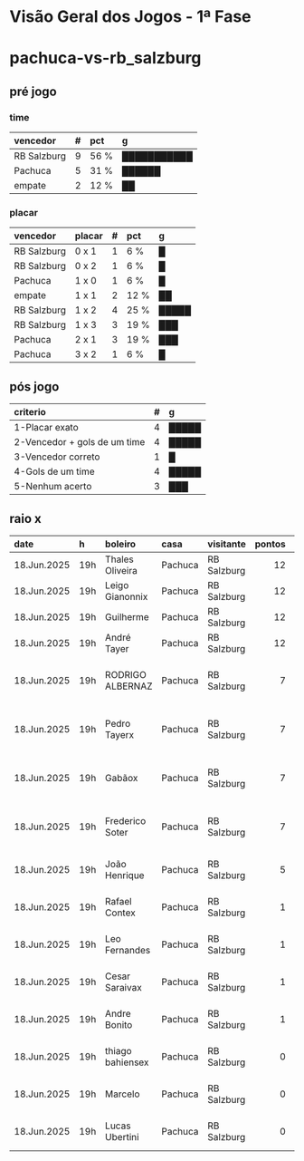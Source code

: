 # Visão Geral dos Jogos - 1ª Fase

# pachuca-vs-rb_salzburg

## pré jogo

### time

| vencedor    |   # | pct   | g           |
|:------------|----:|:------|:------------|
| RB Salzburg |   9 | 56 %  | ███████████ |
| Pachuca     |   5 | 31 %  | ██████      |
| empate      |   2 | 12 %  | ██          |

### placar

| vencedor    | placar   |   # | pct   | g     |
|:------------|:---------|----:|:------|:------|
| RB Salzburg | 0 x 1    |   1 | 6 %   | █     |
| RB Salzburg | 0 x 2    |   1 | 6 %   | █     |
| Pachuca     | 1 x 0    |   1 | 6 %   | █     |
| empate      | 1 x 1    |   2 | 12 %  | ██    |
| RB Salzburg | 1 x 2    |   4 | 25 %  | █████ |
| RB Salzburg | 1 x 3    |   3 | 19 %  | ███   |
| Pachuca     | 2 x 1    |   3 | 19 %  | ███   |
| Pachuca     | 3 x 2    |   1 | 6 %   | █     |

## pós jogo

| criterio                     |   # | g     |
|:-----------------------------|----:|:------|
| 1-Placar exato               |   4 | █████ |
| 2-Vencedor + gols de um time |   4 | █████ |
| 3-Vencedor correto           |   1 | █     |
| 4-Gols de um time            |   4 | █████ |
| 5-Nenhum acerto              |   3 | ███   |

## raio x

| date        | h   | boleiro          | casa    | visitante   |   pontos | criteiro                     | bol_placar   | bol_time    | real_placar   | real_time   |
|:------------|:----|:-----------------|:--------|:------------|---------:|:-----------------------------|:-------------|:------------|:--------------|:------------|
| 18.Jun.2025 | 19h | Thales Oliveira  | Pachuca | RB Salzburg |       12 | 1-Placar exato               | 1 x 2        | RB Salzburg | 1 x 2         | RB Salzburg |
| 18.Jun.2025 | 19h | Leigo Gianonnix  | Pachuca | RB Salzburg |       12 | 1-Placar exato               | 1 x 2        | RB Salzburg | 1 x 2         | RB Salzburg |
| 18.Jun.2025 | 19h | Guilherme        | Pachuca | RB Salzburg |       12 | 1-Placar exato               | 1 x 2        | RB Salzburg | 1 x 2         | RB Salzburg |
| 18.Jun.2025 | 19h | André Tayer      | Pachuca | RB Salzburg |       12 | 1-Placar exato               | 1 x 2        | RB Salzburg | 1 x 2         | RB Salzburg |
| 18.Jun.2025 | 19h | RODRIGO ALBERNAZ | Pachuca | RB Salzburg |        7 | 2-Vencedor + gols de um time | 1 x 3        | RB Salzburg | 1 x 2         | RB Salzburg |
| 18.Jun.2025 | 19h | Pedro Tayerx     | Pachuca | RB Salzburg |        7 | 2-Vencedor + gols de um time | 1 x 3        | RB Salzburg | 1 x 2         | RB Salzburg |
| 18.Jun.2025 | 19h | Gabãox           | Pachuca | RB Salzburg |        7 | 2-Vencedor + gols de um time | 0 x 2        | RB Salzburg | 1 x 2         | RB Salzburg |
| 18.Jun.2025 | 19h | Frederico Soter  | Pachuca | RB Salzburg |        7 | 2-Vencedor + gols de um time | 1 x 3        | RB Salzburg | 1 x 2         | RB Salzburg |
| 18.Jun.2025 | 19h | João Henrique    | Pachuca | RB Salzburg |        5 | 3-Vencedor correto           | 0 x 1        | RB Salzburg | 1 x 2         | RB Salzburg |
| 18.Jun.2025 | 19h | Rafael Contex    | Pachuca | RB Salzburg |        1 | 4-Gols de um time            | 3 x 2        | Pachuca     | 1 x 2         | RB Salzburg |
| 18.Jun.2025 | 19h | Leo Fernandes    | Pachuca | RB Salzburg |        1 | 4-Gols de um time            | 1 x 0        | Pachuca     | 1 x 2         | RB Salzburg |
| 18.Jun.2025 | 19h | Cesar Saraivax   | Pachuca | RB Salzburg |        1 | 4-Gols de um time            | 1 x 1        | empate      | 1 x 2         | RB Salzburg |
| 18.Jun.2025 | 19h | Andre Bonito     | Pachuca | RB Salzburg |        1 | 4-Gols de um time            | 1 x 1        | empate      | 1 x 2         | RB Salzburg |
| 18.Jun.2025 | 19h | thiago bahiensex | Pachuca | RB Salzburg |        0 | 5-Nenhum acerto              | 2 x 1        | Pachuca     | 1 x 2         | RB Salzburg |
| 18.Jun.2025 | 19h | Marcelo          | Pachuca | RB Salzburg |        0 | 5-Nenhum acerto              | 2 x 1        | Pachuca     | 1 x 2         | RB Salzburg |
| 18.Jun.2025 | 19h | Lucas Ubertini   | Pachuca | RB Salzburg |        0 | 5-Nenhum acerto              | 2 x 1        | Pachuca     | 1 x 2         | RB Salzburg |